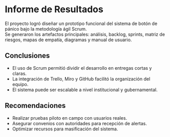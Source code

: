 # Informe de Resultados

El proyecto logró diseñar un prototipo funcional del sistema de botón de pánico bajo la metodología ágil Scrum.  
Se generaron los artefactos principales: análisis, backlog, sprints, matriz de riesgos, mapas de empatía, diagramas y manual de usuario.

## Conclusiones
- El uso de Scrum permitió dividir el desarrollo en entregas cortas y claras.
- La integración de Trello, Miro y GitHub facilitó la organización del equipo.
- El sistema puede ser escalable a nivel institucional y gubernamental.

## Recomendaciones
- Realizar pruebas piloto en campo con usuarios reales.
- Asegurar convenios con autoridades para recepción de alertas.
- Optimizar recursos para masificación del sistema.

